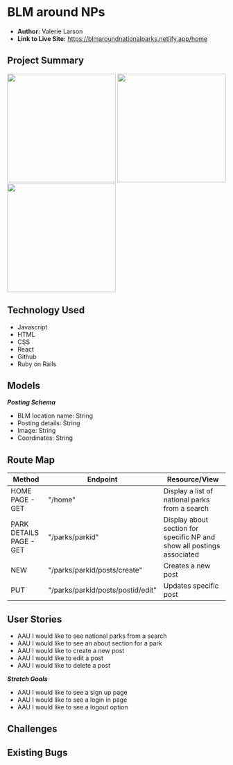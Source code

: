 # BLM around NPs
 
- **Author:** Valerie Larson
- **Link to Live Site:** https://blmaroundnationalparks.netlify.app/home
 
 
## Project Summary
 
 
<img src="https://i.imgur.com/KTlWQSk.png" width="250"> 
 
<img src="https://i.imgur.com/dHwFjpZ.png" width="250"> 
 
 <img src="https://i.imgur.com/7AoS4om.png" width="250"> 
 
## Technology Used
- Javascript
- HTML
- CSS
- React
- Github
- Ruby on Rails
 
## Models
***Posting Schema***
- BLM location name: String
- Posting details: String
- Image: String
- Coordinates: String
 
 
## Route Map
 
| Method | Endpoint | Resource/View |
|--------|----------|---------------|
|HOME PAGE - GET| "/home" | Display a list of national parks from a search|
|PARK DETAILS PAGE - GET| "/parks/parkid" | Display about section for specific NP and show all postings associated |
|NEW| "/parks/parkid/posts/create" | Creates a new post|
|PUT| "/parks/parkid/posts/postid/edit" | Updates specific post|



 
 ## User Stories 
- AAU I would like to see national parks from a search
- AAU I would like to see an about section for a park
- AAU I would like to create a new post
- AAU I would like to edit a post
- AAU I would like to delete a post
 
***Stretch Goals***
- AAU I would like to see a sign up page
- AAU I would like to see a login in page 
- AAU I would like to see a logout option
 
## Challenges
 
 
 
## Existing Bugs
